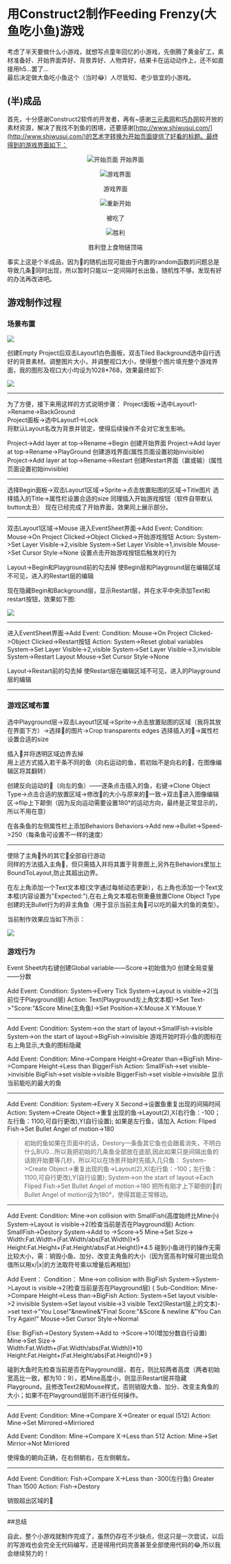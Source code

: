 # 用Construct2制作Feeding Frenzy(大鱼吃小鱼)游戏

考虑了半天要做什么小游戏，就想写点童年回忆的小游戏，先倒腾了黄金矿工，素材准备好、开始界面弄好、背景弄好、人物弄好，结果卡在运动动作上，还不如直接用h5...罢了...<br/>
最后决定做大鱼吃小鱼这个（当时:joy:）人尽皆知、老少皆宜的小游戏。

## (半)成品

首先，十分感谢Construct2软件的开发者，再有~感谢[三元素网](3png.com)和[巧办网](qiao88.com)较开放的素材资源，解决了我找不到鱼的困境，还要感谢[http://www.shiwusui.com/](http://www.shiwusui.com/)的艺术字转换为开始页面提供了好看的标题。最终得到的游戏界面如下：

<center>

![开始页面](images/final_beg.png)
开始界面

![游戏界面](images/Game.gif)

游戏界面

![重新开始](images/lose.png)

被吃了

![胜利](images/win.png)

胜利登上食物链顶端

</center>
事实上这是个半成品，因为🐠的随机出现可能由于内置的random函数的问题总是导致几条🐠同时出现，所以暂时只能以一定间隔时长出鱼，随机性不够，发现有好的办法再改进吧。

## 游戏制作过程

### 场景布置

![](images/s1.png)

创建Empty Project后双击Layout1白色面板，双击Tiled Background选中自行选好的背景素材。调整图片大小，并调整视口大小，使得整个图片填充整个游戏界面，我的图形及视口大小均设为1028*768，效果最终如下:

![](images/s2.png)

<hr>

为了方便，接下来用这样的方式说明步骤：
Project面板->选中Layout1->Rename->BackGround<br/>
Project面板->选中Layout1->Lock<br/>
将默认Layout名改为背景并锁定，使得后续操作不会对它发生影响。

Project->Add layer at top->Rename->Begin
创建开始界面
Project->Add layer at top->Rename->PlayGround
创建游戏界面(属性页面设置初始invisible)
Project->Add layer at top->Rename->Restart
创建Restart界面（赢或输）(属性页面设置初始invisible)

<hr>

选择Begin面板->双击Layout1区域->Sprite->点击放置贴图的区域->Title图片
选择插入的Title->属性栏设置合适的size
同理插入开始游戏按钮（软件自带默认button太丑）
现在已经完成了开始界面，效果同上展示部分。

<hr>

双击Layout1区域->Mouse
进入EventSheet界面->Add Event:
Condition:
Mouse->On Project Clicked->Object Clicked->开始游戏按钮
Action:
System->Set Layer Visible->2,visible
System->Set Layer Visible->1,invisible
Mouse->Set Cursor Style->None
设置点击开始游戏按钮后触发的行为


Layout->Begin和Playground前的勾去掉
使Begin层和Playground层在编辑区域不可见，进入的Restart层的编辑

现在隐藏Begin和Background层，显示Restart层，并在水平中央添加Text和restart按钮，效果如下图:

![](images/s4.png)

<hr>

进入EventSheet界面->Add Event:
Condition:
Mouse->On Project Clicked->Object Clicked->Restart按钮
Action:
System->Reset global variables
System->Set Layer Visible->2,visible
System->Set Layer Visible->3,invisible
System->Restart Layout
Mouse->Set Cursor Style->None


Layout->Restart前的勾去掉
使Restart层在编辑区域不可见，进入的Playground层的编辑
<hr>

### 游戏区域布置

选中Playground层->双击Layout1区域->Sprite->点击放置贴图的区域（我将其放在界面下方）->选择🐠的图片->Crop transparents edges
选择插入的🐠->属性栏设置合适的size

插入🐠并将透明区域边界去掉<br/>用上述方式插入若干条不同的鱼（向右运动的鱼，若初始不是向右的🐠，在图像编辑区将其翻转）

创建反向运动的🐠（向左的鱼）——逐条点击插入的鱼，右键->Clone Object Type->点击合适的放置区域->修改🐠的大小与原来的🐠一致->双击🐠进入图像编辑区->flip上下颠倒（因为反向运动需要设置180°的运动方向，最终是正常显示的，所以不用在意）

在各条鱼的左侧属性栏上添加Behaviors
Behaviors->Add new->Bullet->Speed->250（每条鱼可设置不一样的速度）

<hr>

使除了主角🐠外的其它🐠全部自行游动<br/>
同样的方法插入主角🐠，但只需插入并将其置于背景图上,另外在Behaviors里加上BoundToLayout,防止其超出边界。

在左上角添加一个Text文本框(文字通过每帧动态更新），右上角也添加一个Text文本框(内容设置为"Expected:"),在右上角文本框右侧重叠放置Clone Object Type创建的无Bullet行为的非主角鱼（用于显示当前主角🐠可以吃的最大的鱼的类型）。

当前制作效果应当如下所示：

![](images/s3.png)




### 游戏行为

Event Sheet内右键创建Global variable——Score->初始值为0
创建全局变量——分数

Add Event:
Condition:
System->Every Tick
System->Layout is visible->2(当前位于Playground层)
Action:
Text(Playground左上角文本框)->Set Text->"Score:"&Score
Mine(主角鱼)->Set Position->X:Mouse.X
 Y:Mouse.Y
<hr>

Add Event:
Condition:
System->on the start of layout->SmallFish->visible
System->on the start of layout->BigFish->invisible
游戏开始时将小鱼的图标在右上角显示,大鱼的图标隐藏


Add Event:
Condition:
Mine->Compare Height->Greater than->BigFish
Mine->Compare Height->Less than BiggerFish
Action:
SmallFish->set visible->invisible
BigFish->set visible->visible
BiggerFish->set visible->invisible
显示当前能吃的最大的鱼
<hr>

Add Event:
Condition:
System->Every X Second->设置鱼重复出现的间隔时间
Action:
System->Create Object->重复出现的鱼->Layout(2),X(右行鱼：-100；左行鱼：1100,可自行更改),Y(自行设置);
如果是左行鱼，请加入
Action:
Fliped Fish->Set Bullet Angel of motion->180

>初始的鱼如果在页面中的话，Destory一条鱼其它鱼也会跟着消失，不明白什么BUG...所以我把初始的几条鱼全部放在底部,因此如果只是间隔出鱼的话刚开始要等几秒，所以可以在场景开始时先插入几只鱼：
System->Create Object->重复出现的鱼->Layout(2),X(右行鱼：-100；左行鱼：1100,可自行更改),Y(自行设置);
System->on the start of layout->Each Fliped Fish->Set Bullet Angel of motion->180
把所有刚才上下颠倒的🐠的Bullet Angel of motion设为180°，使得其能正常移动。
<hr>
Add Event:
Condition:
Mine->on collision with SmallFish(高度始终比Mine小)
System->Layout is visible->2(检查当前是否在Playground层)
Action:
SmallFish->Destory
System->Add to ->Score->5
Mine->Set Size-><br/>Width:Fat.Width+(Fat.Width/abs(Fat.Width))*5<br/> Height:Fat.Height+(Fat.Height/abs(Fat.Height))*4.5
碰到小鱼进行的操作无需比较大小，需：销毁小鱼、加分、改变主角鱼的大小（因为宽高有时候可能出现负值所以用x/|x|的方法取符号乘以增量后再相加）

Add Event：
Condition：
Mine->on collision with BigFish
System->System->Layout is visible->2(检查当前是否在Playground层)
{
Sub-Condition:
Mine->Compare Height->Less than->BigFish
Action:
System->Set layout visible->2 invisible
System->Set layout visible->3 visible
Text2(Restart层上的文本)->set text->"You Lose!"&newline&"Final Score:"&Score & newline &"You Can Try Again!"
Mouse->Set Cursor Style->Normal

Else:
BigFish->Destory
System->Add to ->Score->10(增加分数自行设置)
Mine->Set Size-><br/>Width:Fat.Width+(Fat.Width/abs(Fat.Width))*10<br/> Height:Fat.Height+(Fat.Height/abs(Fat.Height))*9
}

碰到大鱼时先检查当前是否在Playground层，若在，则比较两者高度（两者初始宽高比一致，都为10：9），若Mine高度小，则显示Restart层并隐藏Playground，且修改Text2和Mouse样式，否则销毁大鱼、加分、改变主角鱼的大小；如果不在Playground层则不进行任何操作。

<hr>

Add Event:
Condition:
Mine->Compare X->Greater or equal (512)
Action:
Mine->Set Mirrored->Mirriored

Add Event:
Conditon:
Mine->Compare X->Less than 512
Action:
Mine->Set Mirrior->Not Mirriored

使得鱼的朝向正确，在右侧朝右，在左侧朝左。


<hr>

Add Event:
Condition:
Fish->Compare X->Less than -300(左行鱼)  Greater Than 1500
Action:
Fish->Destory

销毁超出区域的🐠

<hr>
##总结

自此，整个小游戏就制作完成了，虽然仍存在不少缺点，但这只是一次尝试，以后的写游戏也会完全无代码编写，还是得用代码完善甚至全部使用代码的:joy:,所以我会继续努力的！